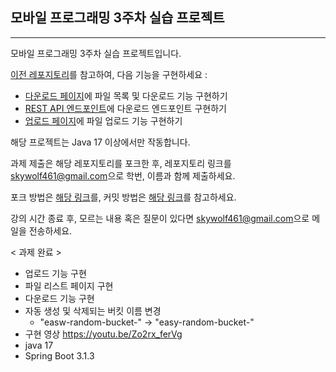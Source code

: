 ## 모바일 프로그래밍 3주차 실습 프로젝트
<hr>
모바일 프로그래밍 3주차 실습 프로젝트입니다.

[이전 레포지토리](https://github.com/java-lesson-cbnu/android-lesson-02)를 참고하여, 다음 기능을 구현하세요 : 

- [다운로드 페이지](/src/main/resources/templates/download.html)에 파일 목록 및 다운로드 기능 구현하기
- [REST API 엔드포인트](/src/main/java/kr/easw/lesson02/controller/AWSConroller.java)에 다운로드 엔드포인트 구현하기
- [업로드 페이지](/src/main/resources/templates/upload.html)에 파일 업로드 기능 구현하기

해당 프로젝트는 Java 17 이상에서만 작동합니다.

과제 제출은 해당 레포지토리를 포크한 후, 레포지토리 링크를 [skywolf461@gmail.com](mailto://skywolf461@gmail.com)으로 학번, 이름과 함께 제출하세요.

포크 방법은 [해당 링크](https://ittrue.tistory.com/90)를, 커밋 방법은 [해당 링크](https://extbrain.tistory.com/155)를 참고하세요.


강의 시간 종료 후, 모르는 내용 혹은 질문이 있다면 [skywolf461@gmail.com](mailto://skywolf461@gmail.com)으로 메일을 전송하세요.

< 과제 완료 >
- 업로드 기능 구현
- 파일 리스트 페이지 구현
- 다운로드 기능 구현
- 자동 생성 및 삭제되는 버킷 이름 변경 
  - "easw-random-bucket-" -> "easy-random-bucket-"
- 구현 영상 https://youtu.be/Zo2rx_ferVg
- java 17
- Spring Boot 3.1.3